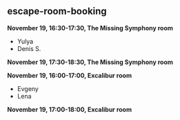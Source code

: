## escape-room-booking

**November 19, 16:30-17:30, The Missing Symphony room**

- Yulya
- Denis S.


**November 19, 17:30-18:30, The Missing Symphony room**



**November 19, 16:00-17:00, Excalibur room**

- Evgeny
- Lena


**November 19, 17:00-18:00, Excalibur room**
